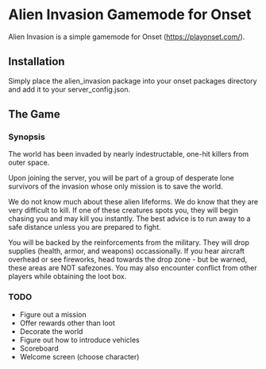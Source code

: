# Alien Invasion Gamemode for Onset

Alien Invasion is a simple gamemode for Onset (https://playonset.com/).

## Installation

Simply place the alien_invasion package into your onset packages directory and add it to your server_config.json.

## The Game

### Synopsis
The world has been invaded by nearly indestructable, one-hit killers from outer space.

Upon joining the server, you will be part of a group of desperate lone survivors of the invasion whose only mission is to save the world.

We do not know much about these alien lifeforms.  We do know that they are very difficult to kill. If one of these creatures spots you, they will begin chasing you and may kill you instantly.  The best advice is to run away to a safe distance unless you are prepared to fight.

You will be backed by the reinforcements from the military.  They will drop supplies (health, armor, and weapons) occassionally.  If you hear aircraft overhead or see fireworks, head towards the drop zone - but be warned, these areas are NOT safezones.  You may also encounter conflict from other players while obtaining the loot box.  

### TODO

- Figure out a mission
- Offer rewards other than loot
- Decorate the world
- Figure out how to introduce vehicles
- Scoreboard
- Welcome screen (choose character)
